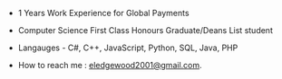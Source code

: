 - 1 Years Work Experience for Global Payments
- Computer Science First Class Honours Graduate/Deans List student
- Langauges - C#, C++, JavaScript, Python, SQL, Java, PHP

- How to reach me : eledgewood2001@gmail.com.

<!---
EunanLedgewood/EunanLedgewood is a ✨ special ✨ repository because its `README.md` (this file) appears on your GitHub profile.
You can click the Preview link to take a look at your changes.
--->

